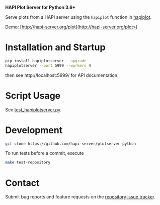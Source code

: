 **HAPI Plot Server for Python 3.6+**

Serve plots from a HAPI server using the `hapiplot` function in [hapiplot](http://github.com/hapi-server/client-python>).

Demo: [http://hapi-server.org/plot](http://hapi-server.org/plot>)

# Installation and Startup

```bash
pip install hapiplotserver --upgrade
hapiplotserver --port 5999 --workers 4
```

then see http://localhost:5999/ for API documentation.

# Script Usage

See [test_hapiplotserver.py](https://github.com/hapi-server/plotserver-python/hapiplotserver/master/test_hapiplotserver.py).

# Development

```bash
git clone https://github.com/hapi-server/plotserver-python
```

To run tests before a commit, execute

```bash
make test-repository
```

# Contact

Submit bug reports and feature requests on the [repository issue
tracker](https://github.com/hapi-server/plotserver-python/issues>).
